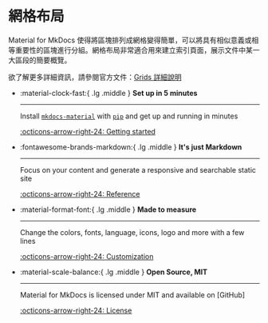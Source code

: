 # 網格布局

Material for MkDocs 使得將區塊排列成網格變得簡單，可以將具有相似意義或相等重要性的區塊進行分組。網格布局非常適合用來建立索引頁面，展示文件中某一大區段的簡要概覽。

欲了解更多詳細資訊，請參閱官方文件：[Grids 詳細說明](https://squidfunk.github.io/mkdocs-material/reference/grids/)

<div class="grid cards" markdown>

-   :material-clock-fast:{ .lg .middle } __Set up in 5 minutes__

    ---

    Install [`mkdocs-material`](#) with [`pip`](#) and get up
    and running in minutes

    [:octicons-arrow-right-24: Getting started](#)

-   :fontawesome-brands-markdown:{ .lg .middle } __It's just Markdown__

    ---

    Focus on your content and generate a responsive and searchable static site

    [:octicons-arrow-right-24: Reference](#)

-   :material-format-font:{ .lg .middle } __Made to measure__

    ---

    Change the colors, fonts, language, icons, logo and more with a few lines

    [:octicons-arrow-right-24: Customization](#)

-   :material-scale-balance:{ .lg .middle } __Open Source, MIT__

    ---

    Material for MkDocs is licensed under MIT and available on [GitHub]

    [:octicons-arrow-right-24: License](#)

</div>